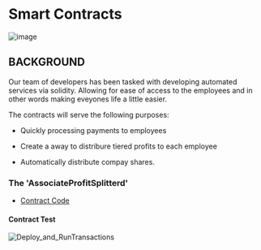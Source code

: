 # Smart Contracts

![image](https://user-images.githubusercontent.com/70820754/109864369-fa4b4780-7c1f-11eb-9b68-16235f00fa42.png)

## BACKGROUND

Our team of developers has been tasked with developing automated services via solidity.  Allowing for ease of access to the employees and in other words making eveyones life a little easier.

The contracts will serve the following purposes:

* Quickly processing payments to employees

* Create a away to distribure tiered profits to each employee

* Automatically distribute compay shares.  

### The 'AssociateProfitSplitterd'

* [Contract Code](https://github.com/kary2003/20-First-Contract/blob/main/AssociateProfitSplitter.sol)

#### Contract Test

![Deploy_and_RunTransactions](https://user-images.githubusercontent.com/70820754/109888820-743ff880-7c41-11eb-9676-ad08b38ab78d.gif)
